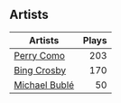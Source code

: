 ## Artists
Artists | Plays 
----- | -----: 
[Perry Como](/artists/perry-como-197) | 203
[Bing Crosby](/artists/bing-crosby-1864) | 170
[Michael Bublé](/artists/michael-buble-58319) | 50

